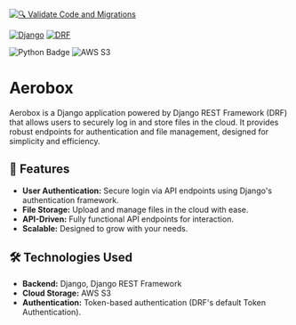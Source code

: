 [![🔍 Validate Code and Migrations](https://github.com/amssdias/aerobox/actions/workflows/django-ci.yml/badge.svg?branch=master)](https://github.com/amssdias/aerobox/actions/workflows/django-ci.yml)

[![Django](https://img.shields.io/badge/Django-4.2-092E20?style=for-the-badge&logo=django)](https://www.djangoproject.com/)
[![DRF](https://img.shields.io/badge/DRF-3.15-E83E3E?style=for-the-badge&logo=django)](https://www.django-rest-framework.org/)

![Python Badge](https://img.shields.io/badge/Python-3.9-blue?logo=python)
![AWS S3](https://img.shields.io/badge/AWS_S3-FF9900?style=flat&logo=amazon-aws&logoColor=white)

# Aerobox

Aerobox is a Django application powered by Django REST Framework (DRF) that allows users to securely log in and store files in the cloud. It provides robust endpoints for authentication and file management, designed for simplicity and efficiency.


## 🚀 Features

- **User Authentication:** Secure login via API endpoints using Django's authentication framework.
- **File Storage:** Upload and manage files in the cloud with ease.
- **API-Driven:** Fully functional API endpoints for interaction.
- **Scalable:** Designed to grow with your needs.

## 🛠️ Technologies Used

- **Backend:** Django, Django REST Framework
- **Cloud Storage:** AWS S3
- **Authentication:** Token-based authentication (DRF's default Token Authentication).
